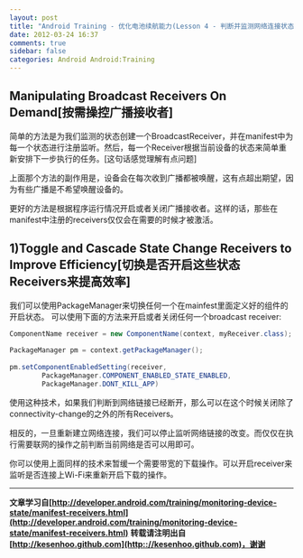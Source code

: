 ```yaml
---
layout: post
title: "Android Training - 优化电池续航能力(Lesson 4 - 判断并监测网络连接状态)"
date: 2012-03-24 16:37
comments: true
sidebar: false
categories: Android Android:Training
---
```


## Manipulating Broadcast Receivers On Demand[按需操控广播接收者]
简单的方法是为我们监测的状态创建一个BroadcastReceiver，并在manifest中为每一个状态进行注册监听。然后，每一个Receiver根据当前设备的状态来简单重新安排下一步执行的任务。[这句话感觉理解有点问题]

上面那个方法的副作用是，设备会在每次收到广播都被唤醒，这有点超出期望，因为有些广播是不希望唤醒设备的。

更好的方法是根据程序运行情况开启或者关闭广播接收者。这样的话，那些在manifest中注册的receivers仅仅会在需要的时候才被激活。

<!-- More -->

## 1)Toggle and Cascade State Change Receivers to Improve Efficiency[切换是否开启这些状态Receivers来提高效率]
我们可以使用PackageManager来切换任何一个在mainfest里面定义好的组件的开启状态。
可以使用下面的方法来开启或者关闭任何一个broadcast receiver:
```java
ComponentName receiver = new ComponentName(context, myReceiver.class);  
  
PackageManager pm = context.getPackageManager();  
  
pm.setComponentEnabledSetting(receiver,  
        PackageManager.COMPONENT_ENABLED_STATE_ENABLED,  
        PackageManager.DONT_KILL_APP)  
```

使用这种技术，如果我们判断到网络链接已经断开，那么可以在这个时候关闭除了connectivity-change的之外的所有Receivers。

相反的，一旦重新建立网络连接，我们可以停止监听网络链接的改变。而仅仅在执行需要联网的操作之前判断当前网络是否可以用即可。

你可以使用上面同样的技术来暂缓一个需要带宽的下载操作。可以开启receiver来监听是否连接上Wi-Fi来重新开启下载的操作。

***
**文章学习自[http://developer.android.com/training/monitoring-device-state/manifest-receivers.html](http://developer.android.com/training/monitoring-device-state/manifest-receivers.html)**
**转载请注明出自[http://kesenhoo.github.com](http:://kesenhoo.github.com)，谢谢**

